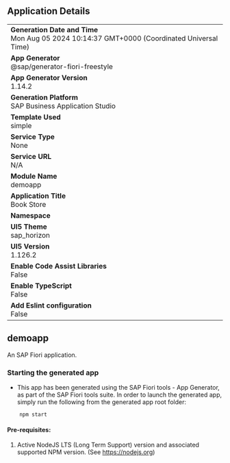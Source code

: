 ## Application Details
|               |
| ------------- |
|**Generation Date and Time**<br>Mon Aug 05 2024 10:14:37 GMT+0000 (Coordinated Universal Time)|
|**App Generator**<br>@sap/generator-fiori-freestyle|
|**App Generator Version**<br>1.14.2|
|**Generation Platform**<br>SAP Business Application Studio|
|**Template Used**<br>simple|
|**Service Type**<br>None|
|**Service URL**<br>N/A|
|**Module Name**<br>demoapp|
|**Application Title**<br>Book Store|
|**Namespace**<br>|
|**UI5 Theme**<br>sap_horizon|
|**UI5 Version**<br>1.126.2|
|**Enable Code Assist Libraries**<br>False|
|**Enable TypeScript**<br>False|
|**Add Eslint configuration**<br>False|

## demoapp

An SAP Fiori application.

### Starting the generated app

-   This app has been generated using the SAP Fiori tools - App Generator, as part of the SAP Fiori tools suite.  In order to launch the generated app, simply run the following from the generated app root folder:

```
    npm start
```

#### Pre-requisites:

1. Active NodeJS LTS (Long Term Support) version and associated supported NPM version.  (See https://nodejs.org)


